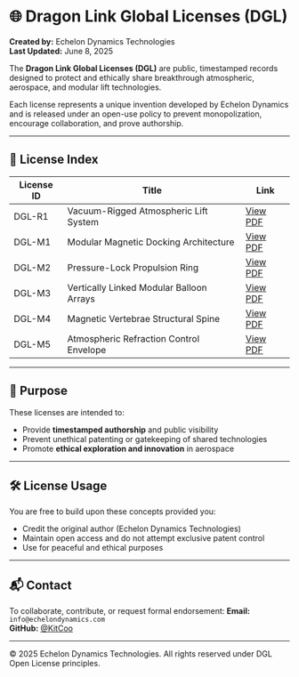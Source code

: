 # 🌐 Dragon Link Global Licenses (DGL)

**Created by:** Echelon Dynamics Technologies  
**Last Updated:** June 8, 2025

The **Dragon Link Global Licenses (DGL)** are public, timestamped records designed to protect and ethically share breakthrough atmospheric, aerospace, and modular lift technologies.

Each license represents a unique invention developed by Echelon Dynamics and is released under an open-use policy to prevent monopolization, encourage collaboration, and prove authorship.

---

## 📄 License Index

| License ID | Title                                      | Link                        |
|------------|--------------------------------------------|-----------------------------|
| DGL-R1     | Vacuum-Rigged Atmospheric Lift System      | [View PDF](./DGL-R1.pdf)    |
| DGL-M1     | Modular Magnetic Docking Architecture      | [View PDF](./DGL-M1.pdf)    |
| DGL-M2     | Pressure-Lock Propulsion Ring              | [View PDF](./DGL-M2.pdf)    |
| DGL-M3     | Vertically Linked Modular Balloon Arrays   | [View PDF](./DGL-M3.pdf)    |
| DGL-M4     | Magnetic Vertebrae Structural Spine        | [View PDF](./DGL-M4.pdf)    |
| DGL-M5     | Atmospheric Refraction Control Envelope    | [View PDF](./DGL-M5.pdf)    |

---

## 🧠 Purpose

These licenses are intended to:
- Provide **timestamped authorship** and public visibility
- Prevent unethical patenting or gatekeeping of shared technologies
- Promote **ethical exploration and innovation** in aerospace

---

## 🛠️ License Usage

You are free to build upon these concepts provided you:
- Credit the original author (Echelon Dynamics Technologies)
- Maintain open access and do not attempt exclusive patent control
- Use for peaceful and ethical purposes

---

## 📬 Contact

To collaborate, contribute, or request formal endorsement:
**Email:** `info@echelondynamics.com`  
**GitHub:** [@KitCoo](https://github.com/KitCoo)

---

© 2025 Echelon Dynamics Technologies. All rights reserved under DGL Open License principles.
